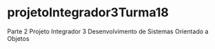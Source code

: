 # projetoIntegrador3Turma18
Parte 2 Projeto Integrador 3 Desenvolvimento de Sistemas Orientado a Objetos
